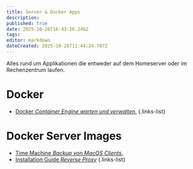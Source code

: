 ```yaml
---
title: Server & Docker Apps
description: 
published: true
date: 2025-10-26T16:43:26.246Z
tags: 
editor: markdown
dateCreated: 2025-10-26T11:44:24.707Z
---
```


Alles rund um Applikationen die entweder auf dem Homeserver oder im Rechenzentrum laufen.

# Docker

- [Docker *Container Engine warten und verwalten.*](/Apps-Server/docker)
{.links-list}

# Docker Server Images

- [Time Machine *Backup von MacOS Clients.*](/Apps-Server/docker-time-machine)
- [Installation Guide *Reverse Proxy*](/Apps-Server/caddy-docker)
{.links-list}
